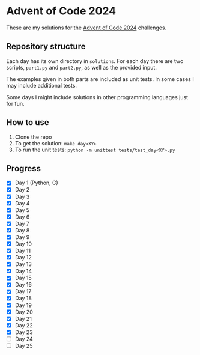 # Advent of Code 2024

These are my solutions for the [Advent of Code 2024](https://adventofcode.com/2024) challenges.

## Repository structure

Each day has its own directory in `solutions`. For each day there are two scripts, `part1.py` and `part2.py`, as well as the provided input.

The examples given in both parts are included as unit tests. In some cases I may include additional tests.

Some days I might include solutions in other programming languages just for fun.

## How to use

1. Clone the repo
2. To get the solution: `make day<XY>`
3. To run the unit tests: `python -m unittest tests/test_day<XY>.py`

## Progress

- [x] Day 1 (Python, C)
- [x] Day 2
- [x] Day 3
- [x] Day 4
- [x] Day 5
- [x] Day 6
- [x] Day 7
- [x] Day 8
- [x] Day 9
- [x] Day 10
- [x] Day 11
- [x] Day 12
- [x] Day 13
- [x] Day 14
- [x] Day 15
- [x] Day 16
- [x] Day 17
- [x] Day 18
- [x] Day 19
- [x] Day 20
- [x] Day 21
- [x] Day 22
- [x] Day 23
- [ ] Day 24
- [ ] Day 25
